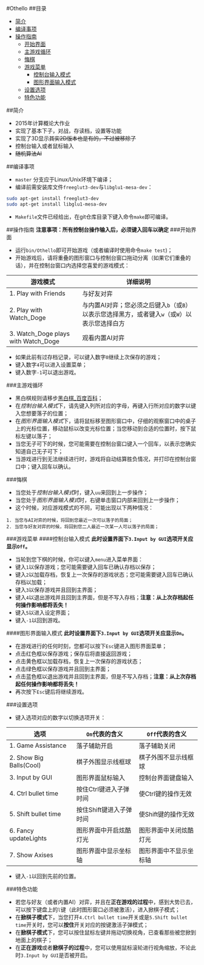 #Othello
##<a name="index"/>目录
* [简介](#intro)
* [编译事项](#compile)
* [操作指南](#op)
  * [开始界面](#start)
  * [主游戏循环](#main)
  * [悔棋](#regret)
  * [游戏菜单](#menu)
    * [控制台输入模式](#console)
    * [图形界面输入模式](#graphic)
  * [设置选项](#settings)
  * [特色功能](#feature)

##<a name="intro"/>简介
* 2015年计算概论大作业
* 实现了基本下子，对战，存读档，设置等功能
* 实现了3D显示~~其实2D版本也是有的，不过被移除了~~
* 控制台输入或者鼠标输入
* ~~随机算法AI~~

##<a name="compile"/>编译事项
* `master` 分支应于Linux/Unix环境下编译；
* 编译前需安装库文件`freeglut3-dev`与`libglu1-mesa-dev`：
```Bash
sudo apt-get install freeglut3-dev
sudo apt-get install libglu1-mesa-dev
```
* `Makefile`文件已经给出，在git仓库目录下键入命令`make`即可编译。

##<a name="op"/>操作指南
**注意事项：所有控制台操作输入后，必须键入回车以确定**
###<a name="start"/>开始界面
* 运行`bin/Othello`即可开始游戏（或者编译时使用命令`make test`)；
* 开始游戏后，请将重叠的图形窗口与控制台窗口拖动分离（如果它们重叠的话），并在控制台窗口内选择您喜爱的游戏模式：

| 游戏模式                                  | 详细说明       |
| ----------------------------------------- | -------------- |
| 1. Play with Friends                      | 与好友对弈     |
| 2. Play with Watch_Doge                   | 与内置AI对弈；您必须之后键入`b`（或`B`）以表示您选择黑方，或者键入`w`（或`W`）以表示您选择白方 |
| 3. Watch\_Doge plays with Watch\_Doge     | 观看内置AI对弈 |

* 如果此前有过存档记录，可以键入数字`0`继续上次保存的游戏；
* 键入数字`4`可以进入设置菜单；
* 键入数字`-1`可以退出游戏。

###<a name="main"/>主游戏循环
* 黑白棋规则请移步[黑白棋_百度百科](http://baike.baidu.com/link?url=xHe8eg0s1iZDeTQ2gS3pu-6BVHFQJbACmsoP_H9-BfH8zmVIKSBHUTlO8kDgOFbhapcn2FCe291C6YP3YfCGjACygxVrNY0Zl6m7QWxjP47)；
* 在*控制台输入模式*下，请先键入列所对应的字母，再键入行所对应的数字以键入您想要落子的位置；
* 在*图形界面输入模式*下，请将鼠标移至图形窗口中，仔细的观察窗口中的桌子上的光标位置，移动鼠标以改变光标位置；当您移动到合适的位置时，按下鼠标左键以落子；
* 当您无子可下的时候，您可能需要在控制台窗口键入一个回车，以表示您确实知道自己无子可下；
* 当游戏进行到无法继续进行时，游戏将自动结算胜负情况，并打印在控制台窗口中；键入回车以确认。

###<a name="regret"/>悔棋
* 当您处于*控制台输入模式*时，键入`uu`来回到上一步操作；
* 当您处于*图形界面输入模式*时，右键单击窗口内部来回到上一步操作；
* 这个时候，对应游戏模式的不同，可能出现以下两种情况：
```
1. 当您与AI对弈的时候，将回到您最近一次可以落子的局面；
2. 当您与好友对弈的时候，将回到您二人最近一次某一人可以落子的局面；
```

###<a name="menu"/>游戏菜单
####<a name="console"/>控制台输入模式
**此时设置界面下`3.Input by GUI`选项开关应显示`Off`。**
* 当轮到您下棋的时候，你可以键入`menu`进入菜单界面：
* 键入`1`以保存游戏；您可能需要键入回车已确认存档以保存；
* 键入`2`以加载存档，恢复上一次保存的游戏状态；您可能需要键入回车已确认存档以加载；
* 键入`3`以保存游戏并且回到主界面；
* 键入`4`以退出游戏并且回到主界面，但是不写入存档；**注意：从上次存档起任何操作影响都将丢失！**
* 键入`5`以进入设定界面；
* 键入`-1`以回到游戏。

####<a name="graphic"/>图形界面输入模式
**此时设置界面下`3.Input by GUI`选项开关应显示`On`。**
* 在游戏进行的任何时刻，您都可以按下`Esc`键进入图形界面菜单；
* 点击红色框以保存游戏；保存后将直接返回游戏；
* 点击黄色框以加载存档，恢复上一次保存的游戏状态；
* 点击绿色框以保存游戏并且回到主界面；
* 点击蓝色框以退出游戏并且回到主界面，但是不写入存档；**注意：从上次存档起任何操作影响都将丢失！**
* 再次按下`Esc`键后将继续游戏。

###<a name="settings"/>设置选项
* 键入选项对应的数字以切换选项开关：

| 选项                    | `On`代表的含义          | `Off`代表的含义        |
| ----------------------- | ----------------------- | ---------------------- |
| 1. Game Assistance      | 落子辅助开启            | 落子辅助关闭           |
| 2. Show Big Balls(Cool) | 棋子外围显示线框球      | 棋子外围不显示线框球   |
| 3. Input by GUI         | 图形界面鼠标输入        | 控制台界面键盘输入     |
| 4. Ctrl bullet time     | 按住Ctrl键进入子弹时间  | 使Ctrl键的操作无效     |
| 5. Shift bullet time    | 按住Shift键进入子弹时间 | 使Shift键的操作无效    |
| 6. Fancy updateLights         | 图形界面中开启炫酷灯光  | 图形界面中关闭炫酷灯光 |
| 7. Show Axises          | 图形界面中显示坐标轴    | 图形界面中不显示坐标轴 |

* 键入`-1`以回到先前的位置。

###<a name="feature"/>特色功能
* 若您与好友（或者内置AI）对弈，并且在**正在游戏的过程**中，感到大势已去，可以按下键盘上的`l`键（此时图形窗口必须被激活），进入掀棋子模式；
* 在**掀棋子模式**下，当您打开`4.Ctrl bullet time`开关或是`5.Shift bullet time`开关时，您可以**按住**开关对应的按键激活子弹模式；
* 在**掀棋子模式**下，您可以按住鼠标左键并拖动切换视角，已查看那些被您掀到地面上的棋子；
* 在**正在游戏**或者**掀棋子的过程**中，您可以使用鼠标滚轮进行视角缩放，不论此时`3.Input by GUI`是否被开启。
